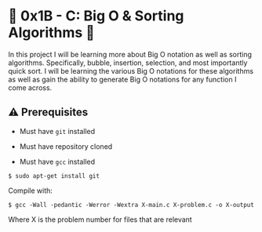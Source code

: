# :shell: 0x1B - C: Big O & Sorting Algorithms :shell:

In this project I will be learning more about Big O notation as well as sorting algorithms. Specifically, bubble, insertion, selection, and most importantly quick sort. I will be learning the various Big O notations for these algorithms as well as gain the ability to generate Big O notations for any function I come across.


## :warning: Prerequisites

* Must have `git` installed

* Must have repository cloned

* Must have `gcc` installed

```
$ sudo apt-get install git
```

Compile with:
```
$ gcc -Wall -pedantic -Werror -Wextra X-main.c X-problem.c -o X-output
```
Where X is the problem number for files that are relevant
